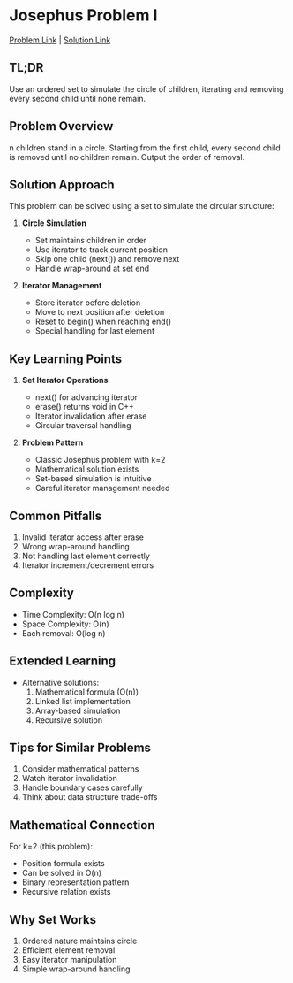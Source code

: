 # Josephus Problem I

[Problem Link](https://cses.fi/problemset/task/2162) | [Solution Link](../../solutions/02_Sorting_and_Searching/16_2162_Josephus_Problem_I.cpp)

## TL;DR
Use an ordered set to simulate the circle of children, iterating and removing every second child until none remain.

## Problem Overview
n children stand in a circle. Starting from the first child, every second child is removed until no children remain. Output the order of removal.

## Solution Approach
This problem can be solved using a set to simulate the circular structure:

1. **Circle Simulation**
   - Set maintains children in order
   - Use iterator to track current position
   - Skip one child (next()) and remove next
   - Handle wrap-around at set end

2. **Iterator Management**
   - Store iterator before deletion
   - Move to next position after deletion
   - Reset to begin() when reaching end()
   - Special handling for last element

## Key Learning Points
1. **Set Iterator Operations**
   - next() for advancing iterator
   - erase() returns void in C++
   - Iterator invalidation after erase
   - Circular traversal handling

2. **Problem Pattern**
   - Classic Josephus problem with k=2
   - Mathematical solution exists
   - Set-based simulation is intuitive
   - Careful iterator management needed

## Common Pitfalls
1. Invalid iterator access after erase
2. Wrong wrap-around handling
3. Not handling last element correctly
4. Iterator increment/decrement errors

## Complexity
- Time Complexity: O(n log n)
- Space Complexity: O(n)
- Each removal: O(log n)

## Extended Learning
- Alternative solutions:
  1. Mathematical formula (O(n))
  2. Linked list implementation
  3. Array-based simulation
  4. Recursive solution

## Tips for Similar Problems
1. Consider mathematical patterns
2. Watch iterator invalidation
3. Handle boundary cases carefully
4. Think about data structure trade-offs

## Mathematical Connection
For k=2 (this problem):
- Position formula exists
- Can be solved in O(n)
- Binary representation pattern
- Recursive relation exists

## Why Set Works
1. Ordered nature maintains circle
2. Efficient element removal
3. Easy iterator manipulation
4. Simple wrap-around handling